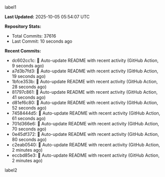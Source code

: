 
label1 
<!-- ACTIVITY_START -->
**Last Updated:** 2025-10-05 05:54:07 UTC

**Repository Stats:**
- Total Commits: 37616
- Last Commit: 10 seconds ago

**Recent Commits:**
- dc602cc1c: 🤖 Auto-update README with recent activity (GitHub Action, 9 seconds ago)
- a7d3b7fd3: 🤖 Auto-update README with recent activity (GitHub Action, 19 seconds ago)
- 1bfce353b: 🤖 Auto-update README with recent activity (GitHub Action, 28 seconds ago)
- 81797c861: 🤖 Auto-update README with recent activity (GitHub Action, 41 seconds ago)
- d81ef6c80: 🤖 Auto-update README with recent activity (GitHub Action, 52 seconds ago)
- 7458444d5: 🤖 Auto-update README with recent activity (GitHub Action, 61 seconds ago)
- 701d366e6: 🤖 Auto-update README with recent activity (GitHub Action, 70 seconds ago)
- 0e45df372: 🤖 Auto-update README with recent activity (GitHub Action, 80 seconds ago)
- c2eab0540: 🤖 Auto-update README with recent activity (GitHub Action, 2 minutes ago)
- eccbd85e3: 🤖 Auto-update README with recent activity (GitHub Action, 2 minutes ago)
<!-- ACTIVITY_END -->

label2
